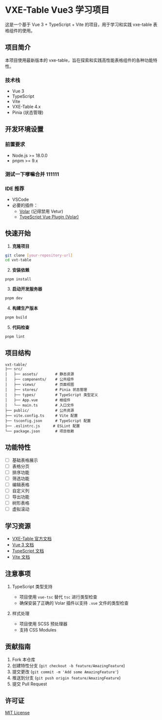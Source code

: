 # VXE-Table Vue3 学习项目

这是一个基于 Vue 3 + TypeScript + Vite 的项目，用于学习和实践 vxe-table 表格组件的使用。

## 项目简介

本项目使用最新版本的 vxe-table，旨在探索和实践高性能表格组件的各种功能特性。

### 技术栈

- Vue 3
- TypeScript
- Vite
- VXE-Table 4.x
- Pinia (状态管理)

## 开发环境设置

### 前置要求

- Node.js >= 18.0.0
- pnpm >= 9.x

### 测试一下嗲嘛合并 111111

### IDE 推荐

- VSCode
- 必要的插件：
  - [Volar](https://marketplace.visualstudio.com/items?itemName=Vue.volar) (记得禁用 Vetur)
  - [TypeScript Vue Plugin (Volar)](https://marketplace.visualstudio.com/items?itemName=Vue.vscode-typescript-vue-plugin)

## 快速开始

1. **克隆项目**

```bash
git clone [your-repository-url]
cd vxt-table
```

2. **安装依赖**

```bash
pnpm install
```

3. **启动开发服务器**

```bash
pnpm dev
```

4. **构建生产版本**

```bash
pnpm build
```

5. **代码检查**

```bash
pnpm lint
```

## 项目结构

```
vxt-table/
├── src/
│   ├── assets/        # 静态资源
│   ├── components/    # 公共组件
│   ├── views/         # 页面视图
│   ├── stores/        # Pinia 状态管理
│   ├── types/         # TypeScript 类型定义
│   ├── App.vue        # 根组件
│   └── main.ts        # 入口文件
├── public/            # 公共资源
├── vite.config.ts     # Vite 配置
├── tsconfig.json      # TypeScript 配置
├── .eslintrc.js      # ESLint 配置
└── package.json       # 项目依赖
```

## 功能特性

- [ ] 基础表格展示
- [ ] 表格分页
- [ ] 排序功能
- [ ] 筛选功能
- [ ] 编辑表格
- [ ] 自定义列
- [ ] 导出功能
- [ ] 树形表格
- [ ] 虚拟滚动

## 学习资源

- [VXE-Table 官方文档](https://vxetable.cn/)
- [Vue 3 文档](https://cn.vuejs.org/)
- [TypeScript 文档](https://www.typescriptlang.org/)
- [Vite 文档](https://cn.vitejs.dev/)

## 注意事项

1. TypeScript 类型支持

   - 项目使用 `vue-tsc` 替代 `tsc` 进行类型检查
   - 确保安装了正确的 Volar 插件以支持 `.vue` 文件的类型检查

2. 样式处理
   - 项目使用 SCSS 预处理器
   - 支持 CSS Modules

## 贡献指南

1. Fork 本仓库
2. 创建特性分支 (`git checkout -b feature/AmazingFeature`)
3. 提交更改 (`git commit -m 'Add some AmazingFeature'`)
4. 推送到分支 (`git push origin feature/AmazingFeature`)
5. 提交 Pull Request

## 许可证

[MIT License](LICENSE)
